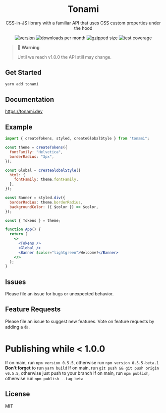 <div align="center">

# Tonami

CSS-in-JS library with a familiar API that uses CSS custom properties under the hood

[![version][version-badge]][package]
![downloads per month][downloads]
![gzipped size][size]
![test coverage][coverage]

</div>

> 🚨 **Warning**
>
> Until we reach v1.0.0 the API still may change.

## Get Started

```bash
yarn add tonami
```

## Documentation

https://tonami.dev

## Example

```jsx
import { createTokens, styled, createGlobalStyle } from "tonami";

const theme = createTokens({
  fontFamily: "Helvetica",
  borderRadius: "3px",
});

const Global = createGlobalStyle({
  html: {
    fontFamily: theme.fontFamily,
  },
});

const Banner = styled.div({
  borderRadius: theme.borderRadius,
  backgroundColor: ({ $color }) => $color,
});

const { Tokens } = theme;

function App() {
  return (
    <>
      <Tokens />
      <Global />
      <Banner $color="lightgreen">Welcome!</Banner>
    </>
  );
}
```

## Issues

Please file an issue for bugs or unexpected behavior.

## Feature Requests

Please file an issue to suggest new features. Vote on feature requests by adding a 👍.

# Publishing while < 1.0.0

If on main, run `npm version 0.5.5`, otherwise run `npm version 0.5.5-beta.1`
**Don't forget** to run `yarn build`
If on main, run `git push && git push origin v0.5.5`, otherwise just push to your branch
If on main, run `npm publish`, otherwise run `npm publish --tag beta`

## License

MIT

<!-- prettier-ignore-start -->
[version-badge]: https://img.shields.io/npm/v/tonami?style=flat-square
[package]: https://www.npmjs.com/package/tonami
[downloads]: https://img.shields.io/npm/dm/tonami?style=flat-square
[size]: https://img.shields.io/bundlephobia/minzip/tonami?style=flat-square
[coverage]: https://img.shields.io/codecov/c/github/tone-row/tonami?style=flat-square
<!-- prettier-ignore-end -->
